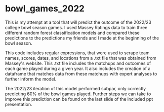 # bowl_games_2022

This is my attempt at a tool that will predict the outcome of the 2022/23 college bowl season games. I used Massey Ratings data to train three different
random forest classification models and compared these predictions to the predictions my friends and I made at the beginning of the bowl season.

This code includes regular expressions, that were used to scrape team names, scores, dates, and locations from a .txt file that was obtained from
Massey's website. This .txt file includes the matchups and outcomes of each game played during a given year. It also includes the creation of a dataframe
that matches data from these matchups with expert analyses to further inform the model.

The 2022/23 iteration of this model performed subpar, only correctly predicting 60% of the bowl games played. Further steps we can take to improve this
prediction can be found on the last slide of the included ppt presentation.
